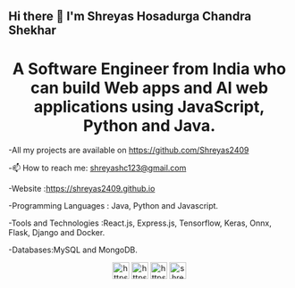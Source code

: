 ## Hi there 👋 I'm Shreyas Hosadurga Chandra Shekhar
<h1 align="center">A Software Engineer from India who can build Web apps and AI web applications using JavaScript, Python and Java.  </h1>
<!--**Shreyas2409/Shreyas2409** is a ✨ _special_ ✨ repository because its `README.md` (this file) appears on your GitHub profile. -->


-All my projects are available on https://github.com/Shreyas2409

-📫 How to reach me: shreyashc123@gmail.com

-Website :https://shreyas2409.github.io

-Programming Languages : Java, Python and Javascript.

-Tools and Technologies :React.js, Express.js, Tensorflow, Keras, Onnx, Flask, Django and Docker.

-Databases:MySQL and MongoDB.


<p align="center">
<a href="https://dev.to/shreyas2409" target="blank"><img align="center" src="https://cdn.jsdelivr.net/npm/simple-icons@3.0.1/icons/dev-dot-to.svg" alt="https://dev.to/shreyas2409" height="30" width="30" /></a>
<a href="https://www.linkedin.com/in/shreyas-h-c-69864188/" target="blank"><img align="center" src="https://cdn.jsdelivr.net/npm/simple-icons@3.0.1/icons/linkedin.svg" alt="https://www.linkedin.com/in/shreyas-h-c-69864188/" height="30" width="30" /></a>
<a href="https://www.kaggle.com/shreyas2409" target="blank"><img align="center" src="https://cdn.jsdelivr.net/npm/simple-icons@3.0.1/icons/kaggle.svg" alt="https://www.kaggle.com/shreyas2409" height="30" width="30" /></a>
<a href="https://www.hackerrank.com/shreyashc" target="blank"><img align="center" src="https://cdn.jsdelivr.net/npm/simple-icons@3.0.1/icons/hackerrank.svg" alt="shreyashc" height="30" width="30" /></a>
</p>
